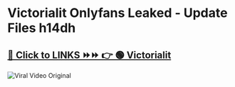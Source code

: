
 # Victorialit Onlyfans Leaked - Update Files h14dh

## <h2><a href="https://clipsfans.com/Victorialit&ref=git">🔗 Click to LINKS ⏩⏩ 👉 🟢 Victorialit </a></h2>

<a href="https://clipsfans.com/Victorialit&ref=git" rel="nofollow" data-target="animated-image.originalLink"><img src="https://i.ibb.co.com/xMMVF88/686577567.gif" alt="Viral Video Original" style="max-width: 100%; display: inline-block;" data-target="animated-image.originalImage"></a>

